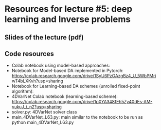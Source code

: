 # Resources for lecture #5: deep learning and Inverse problems

## Slides of the lecture (pdf)

## Code resources
- Colab notebook using model-based approaches:  
- Notebook for Model-based DA implemented in Pytorch: https://colab.research.google.com/drive/1SyU6PzOAzgBz4_U_5WbPMriwT4bLXKvh?usp=sharing
- Notebook for Learning-based DA schemes (unrolled fixed-point algorithm): 
- 4DVarNet Colab notebook (learning-based scheme): https://colab.research.google.com/drive/1p0YA348fEh5Zy40dEs-AM-vukuJ_t_n2?usp=sharing
- solver.py: 4DVarNet solver class
- main_4DVarNet_L63.py: main similar to the notebook to be run as python main_4DVarNet_L63.py
